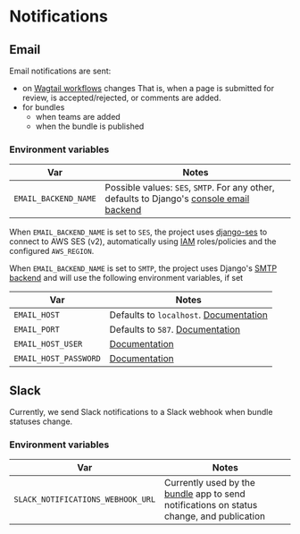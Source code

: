 # Notifications

## Email

Email notifications are sent:

- on [Wagtail workflows](https://guide.wagtail.org/en-latest/how-to-guides/configure-workflows-for-moderation/) changes
  That is, when a page is submitted for review, is accepted/rejected, or comments are added.
- for bundles
    - when teams are added
    - when the bundle is published

### Environment variables

| Var                  | Notes                                                                                                                                                               |
| -------------------- | ------------------------------------------------------------------------------------------------------------------------------------------------------------------- |
| `EMAIL_BACKEND_NAME` | Possible values: `SES`, `SMTP`. For any other, defaults to Django's [console email backend](https://docs.djangoproject.com/en/stable/topics/email/#console-backend) |

When `EMAIL_BACKEND_NAME` is set to `SES`, the project uses [django-ses](https://pypi.org/project/django-ses/) to connect
to AWS SES (v2), automatically using [IAM](https://docs.aws.amazon.com/IAM/latest/UserGuide/id_roles.html) roles/policies and
the configured `AWS_REGION`.

When `EMAIL_BACKEND_NAME` is set to `SMTP`, the project uses Django's [SMTP backend](https://docs.djangoproject.com/en/5.2/topics/email/#smtp-backend) and will use
the following environment variables, if set

| Var                   | Notes                                                                                                    |
| --------------------- | -------------------------------------------------------------------------------------------------------- |
| `EMAIL_HOST`          | Defaults to `localhost`. [Documentation](https://docs.djangoproject.com/en/5.2/ref/settings/#email-host) |
| `EMAIL_PORT`          | Defaults to `587`. [Documentation](https://docs.djangoproject.com/en/stable/ref/settings/#email-port)    |
| `EMAIL_HOST_USER`     | [Documentation](https://docs.djangoproject.com/en/stable/ref/settings/#email-host-user)                  |
| `EMAIL_HOST_PASSWORD` | [Documentation](https://docs.djangoproject.com/en/stable/ref/settings/#email-host-password)              |

## Slack

Currently, we send Slack notifications to a Slack webhook when bundle statuses change.

### Environment variables

| Var                               | Notes                                                                                                                     |
| --------------------------------- | ------------------------------------------------------------------------------------------------------------------------- |
| `SLACK_NOTIFICATIONS_WEBHOOK_URL` | Currently used by the [bundle](../custom-features/bundles.md) app to send notifications on status change, and publication |
